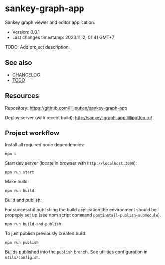 <!--
@since 2023.11.12, 00:38
@changed 2023.11.12, 01:50
-->

# sankey-graph-app

Sankey graph viewer and editor application.

- Version: 0.0.1
- Last changes timestamp: 2023.11.12, 01:41 GMT+7

TODO: Add project description.

## See also

- [CHANGELOG](CHANGELOG.md)
- [TODO](TODO.md)

## Resources

Repository: https://github.com/lilliputten/sankey-graph-app

Deploy server (with recent build): http://sankey-graph-app.lilliputten.ru/

## Project workflow

Install all required node dependencies:

```
npm i
```

Start dev server (locate in browser with `http://localhost:3000`):

```
npm run start
```

Make build:

```
npm run build
```

Build and publish:

For successful publishing the build application the environment should be
propeply set up (see npm script command `postinstall-publish-submodule`).

```
npm run build-and-publish
```

To just publish previously created build:

```
npm run publish
```

Builds published into the `publish` branch. See utilities configuration in
`utils/config.sh`.
